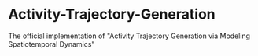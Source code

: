 # Activity-Trajectory-Generation
The official implementation of "Activity Trajectory Generation via Modeling Spatiotemporal Dynamics"
